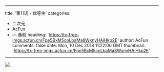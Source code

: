 
---
title: '第11话 - 优等生'
categories: 
 - 二次元
 - AcFun
 - — 番剧
headimg: 'https://tx-free-imgs.acfun.cn/Fpe5BxM5coLbaMa8WxnyHAiHkp2E'
author: AcFun
comments: false
date: Mon, 10 Dec 2018 11:22:06 GMT
thumbnail: 'https://tx-free-imgs.acfun.cn/Fpe5BxM5coLbaMa8WxnyHAiHkp2E'
---

<div>   
<img src="https://tx-free-imgs.acfun.cn/Fpe5BxM5coLbaMa8WxnyHAiHkp2E" referrerpolicy="no-referrer">  
</div>
            